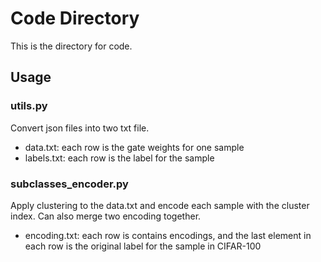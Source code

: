 # Code Directory
This is the directory for code.
## Usage
### utils.py
Convert json files into two txt file.
- data.txt: each row is the gate weights for one sample
- labels.txt: each row is the label for the sample
### subclasses_encoder.py
Apply clustering to the data.txt and encode each sample with the cluster index. Can also merge two encoding together.
- encoding.txt: each row is contains encodings, and the last element in each row is the original label for the sample in CIFAR-100
